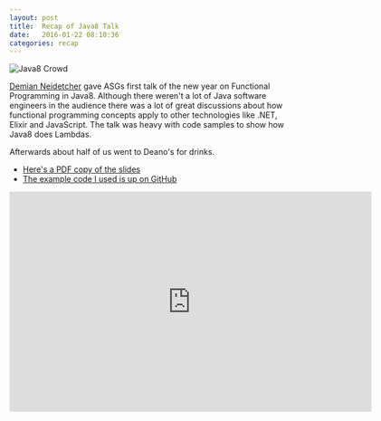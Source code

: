 ```yaml
---
layout: post
title:  Recap of Java8 Talk
date:   2016-01-22 08:10:36
categories: recap
---
```

![Java8 Crowd](http://i.imgur.com/BYoiTiF.png?1)

[Demian Neidetcher](http://neidetcher.com) gave ASGs first talk of the new year on Functional Programming in Java8.  Although there weren't a lot of Java software engineers in the audience there was a lot of great discussions about how functional programming concepts apply to other technologies like .NET, Elixir and JavaScript.  The talk was heavy with code samples to show how Java8 does Lambdas.

Afterwards about half of us went to Deano's for drinks.

- [Here's a PDF copy of the slides](https://drive.google.com/file/d/0B8RBmSpwrxNSYW9YU1V3dXNLZXM/view?usp=sharing)
- [The example code I used is up on GitHub](https://github.com/demian0311/fp)

<iframe src="https://drive.google.com/file/d/0B8RBmSpwrxNSYW9YU1V3dXNLZXM/preview" frameborder="0" width="640" height="389" allowfullscreen="true" mozallowfullscreen="true" webkitallowfullscreen="true"></iframe>
